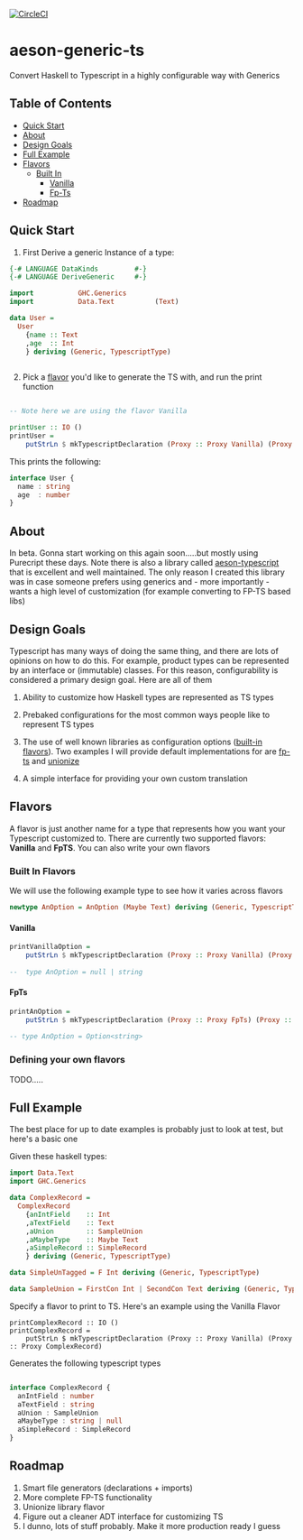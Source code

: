 [![CircleCI](https://circleci.com/gh/smaccoun/aeson-generic-ts.svg?style=svg)](https://circleci.com/gh/smaccoun/aeson-generic-ts)

# aeson-generic-ts

Convert Haskell to Typescript in a highly configurable way with Generics 

## Table of Contents
  - [Quick Start](#quick-start)
  - [About](#begin)
  - [Design Goals](#design-goals)
  - [Full Example](#full-example)
  - [Flavors](#flavors)
    - [Built In](#built-in-flavors)
      - [Vanilla](#vanilla)
      - [Fp-Ts](#FpTs)
  - [Roadmap](#roadmap)
  
## Quick Start

1. First Derive a generic Instance of a type:

```haskell
{-# LANGUAGE DataKinds         #-}
{-# LANGUAGE DeriveGeneric     #-}

import           GHC.Generics
import           Data.Text          (Text)

data User =
  User 
    {name :: Text
    ,age  :: Int
    } deriving (Generic, TypescriptType)
  
```

2. Pick a [flavor](#flavors) you'd like to generate the TS with, and run the print function

```haskell

-- Note here we are using the flavor Vanilla

printUser :: IO ()
printUser =
    putStrLn $ mkTypescriptDeclaration (Proxy :: Proxy Vanilla) (Proxy :: Proxy User)
```

This prints the following:

```typescript
interface User {
  name : string
  age  : number
}
```

## About

In beta. Gonna start working on this again soon.....but mostly using Purecript these days. Note there is also a library called [aeson-typescript](http://hackage.haskell.org/package/aeson-typescript) that is excellent and well maintained. The only reason I created this library was in case someone prefers using generics and - more importantly - wants a high level of customization (for example converting to FP-TS based libs)

## Design Goals 

Typescript has many ways of doing the same thing, and there are lots of opinions on how to do this. For example, product types can be represented by an interface or (immutable) classes. For this reason, configurability is considered a primary design goal. Here are all of them

1. Ability to customize how Haskell types are represented as TS types

2. Prebaked configurations for the most common ways people like to represent TS types

3. The use of well known libraries as configuration options ([built-in flavors](#built-in-flavors)). Two examples I will provide default implementations for are [fp-ts](https://github.com/gcanti/fp-ts) and [unionize](https://github.com/pelotom/unionize)

4. A simple interface for providing your own custom translation


## Flavors

A flavor is just another name for a type that represents how you want your Typescript customized to. There are currently two supported flavors: **Vanilla** and **FpTS**. You can also write your own flavors

### Built In Flavors

We will use the following example type to see how it varies across flavors

```haskell
newtype AnOption = AnOption (Maybe Text) deriving (Generic, TypescriptType)
```

#### Vanilla

```haskell
printVanillaOption =
    putStrLn $ mkTypescriptDeclaration (Proxy :: Proxy Vanilla) (Proxy :: Proxy AnOption)
    
--  type AnOption = null | string
```

#### FpTs
```haskell
printAnOption =
    putStrLn $ mkTypescriptDeclaration (Proxy :: Proxy FpTs) (Proxy :: Proxy AnOption)
    
-- type AnOption = Option<string>
```

### Defining your own flavors

TODO.....



## Full Example

The best place for up to date examples is probably just to look at test, but here's a basic one

Given these haskell types:

```haskell
import Data.Text
import GHC.Generics

data ComplexRecord =
  ComplexRecord
    {anIntField    :: Int
    ,aTextField    :: Text
    ,aUnion        :: SampleUnion
    ,aMaybeType    :: Maybe Text
    ,aSimpleRecord :: SimpleRecord
    } deriving (Generic, TypescriptType)

data SimpleUnTagged = F Int deriving (Generic, TypescriptType)

data SampleUnion = FirstCon Int | SecondCon Text deriving (Generic, TypescriptType)
```

Specify a flavor to print to TS. Here's an example using the Vanilla Flavor

```
printComplexRecord :: IO ()
printComplexRecord =
    putStrLn $ mkTypescriptDeclaration (Proxy :: Proxy Vanilla) (Proxy :: Proxy ComplexRecord)
```

Generates the following typescript types

```typescript

interface ComplexRecord {
  anIntField : number
  aTextField : string
  aUnion : SampleUnion
  aMaybeType : string | null
  aSimpleRecord : SimpleRecord
}
```


## Roadmap

1. Smart file generators (declarations + imports)
2. More complete FP-TS functionality
3. Unionize library flavor
4. Figure out a cleaner ADT interface for customizing TS
5. I dunno, lots of stuff probably. Make it more production ready I guess
